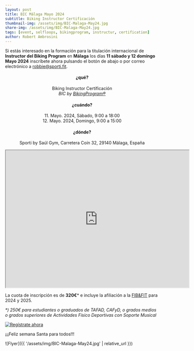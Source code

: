 ```yaml
---
layout: post
title: BIC Málaga Mayo 2024
subtitle: Biking Instructor Certificación
thumbnail-img: /assets/img/BIC-Malaga-May24.jpg
share-img: /assets/img/BIC-Malaga-May24.jpg
tags: [event, selfloops, bikingprogram, instructur, certification]
author: Robert Ambrosini
---
```

Si estás interesado en la formación para la titulación internacional de **Instructor del Biking Program** 
en **Málaga** los días **11 sábado y 12 domingo Mayo 2024** 
inscríbete ahora pulsando el botón de abajo o por correo electrónico a [robbie@sporti.fit](mailto:shop@sporti.fit?subject=Inscripci%C3%B3n%3A%20BIC%20Malaga%20May24&body=Hola%20Robbie%0A%0AMe%20gustar%C3%ADa%20inscribirme%20en%20el%20evento%20BIC%20M%C3%A1laga%20los%20d%C3%ADas%2011%20y%2012%20de%20mayo%20de%202024.%0A%0APor%20lo%20tanto%2C%20por%20favor%20encuentre%20abajo%20mis%20detalles%20para%20mi%20SOLICITUD%20DE%20AFILIACI%C3%93N%20PARA%20EL%20A%C3%91O%20DEPORTIVO%202024%2F2025.%0A%0AAPELLIDO%3A%20%0A%0ANOMBRE%3A%20%0A%0AFECHA%20DE%20NACIMIENTO%3A%20%0A%0ALUGAR%20DE%20NACIMIENTO%3A%20%0A%0AC%C3%93DIGO%20FISCAL%20(CIF%2FNIF)%3A%20%0A%0AN%C3%9AMERO%20DE%20SOCIO%20ACSI%3A%20%0A%0AE-MAIL%3A%20%0A%0ATEL%C3%89FONO%3A%20%0A%0ADIRECCI%C3%93N%3A%20%0A%0APor%20favor%2C%20env%C3%ADenme%20los%20datos%20bancarios%20para%20el%20pago%20de%20la%20cuota%20de%20inscripci%C3%B3n.%0A%0ASaludos%20cordiales%0A).

<h4 style="text-align: center;">¿qué?</h4>
<p style="text-align: center;"> Biking Instructor Certificación<br><i>BIC by <a href="https://www.fibefit.it/biking-program/">BikingProgram®</a></i></p>

<h4 style="text-align: center;">¿cuándo?</h4>
<p style="text-align: center;">11. Mayo. 2024, Sábado, 9:00 a 18:00<br>12. Mayo. 2024, Domingo, 9:00 a 15:00</p>

<h4 style="text-align: center;">¿dónde?</h4>
<p style="text-align: center;">Sporti by Saúl Gym, Carretera Coín 32, 29140 Málaga, España</p>
<div style="text-align:center;"><iframe src="https://www.google.com/maps/embed?pb=!1m14!1m8!1m3!1d12802.377184792325!2d-4.4930658!3d36.6602096!3m2!1i1024!2i768!4f13.1!3m3!1m2!1s0xd72fa33d7ca3445%3A0x87528011e1a3825a!2sSaul%20Fitness%20Gym!5e0!3m2!1sen!2sch!4v1704313350398!5m2!1sen!2sch" style="text-align:center;" width="600" height="450" style="border:0;" allowfullscreen="" loading="lazy" referrerpolicy="no-referrer-when-downgrade"></iframe></div>

La cuota de inscripción es de __320€__* e incluye la afiliación a la [FIB&FIT](https://www.fibefit.it/) para 2024 y 2025.

_*) 250€ para estudiantes o graduados de TAFAD, CAFyD, o grados medios o grados superiores de Actividades Físico Deportivas con Soporte Musical_

[![Regístrate ahora](https://dabuttonfactory.com/button.png?t=Reg%C3%ADstrate+ahora&f=Open+Sans-Bold&ts=26&tc=fff&hp=45&vp=20&c=11&bgt=unicolored&bgc=8694ff)](mailto:shop@sporti.fit?subject=Inscripci%C3%B3n%3A%20BIC%20Malaga%20May24&body=Hola%20Robbie%0A%0AMe%20gustar%C3%ADa%20inscribirme%20en%20el%20evento%20BIC%20M%C3%A1laga%20los%20d%C3%ADas%2011%20y%2012%20de%20mayo%20de%202024.%0A%0APor%20lo%20tanto%2C%20por%20favor%20encuentre%20abajo%20mis%20detalles%20para%20mi%20SOLICITUD%20DE%20AFILIACI%C3%93N%20PARA%20EL%20A%C3%91O%20DEPORTIVO%202024%2F2025.%0A%0AAPELLIDO%3A%20%0A%0ANOMBRE%3A%20%0A%0AFECHA%20DE%20NACIMIENTO%3A%20%0A%0ALUGAR%20DE%20NACIMIENTO%3A%20%0A%0AC%C3%93DIGO%20FISCAL%20(CIF%2FNIF)%3A%20%0A%0AN%C3%9AMERO%20DE%20SOCIO%20ACSI%3A%20%0A%0AE-MAIL%3A%20%0A%0ATEL%C3%89FONO%3A%20%0A%0ADIRECCI%C3%93N%3A%20%0A%0APor%20favor%2C%20env%C3%ADenme%20los%20datos%20bancarios%20para%20el%20pago%20de%20la%20cuota%20de%20inscripci%C3%B3n.%0A%0ASaludos%20cordiales%0A)

¡¡¡Feliz semana Santa para todos!!! 

![Flyer]({{ '/assets/img/BIC-Malaga-May24.jpg' | relative_url }})
